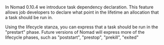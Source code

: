 In Nomad 0.10.4 we introduce task dependency declaration. This feature allows
job developers to declare what point in the lifetime an allocation that a task
should be run in.

Using the lifecycle stanza, you can express that a task should be run in the
"prestart" phase. Future versions of Nomad will express more of the lifecycle
phases, such as "poststart", "prestop", "prekill", "exited"

